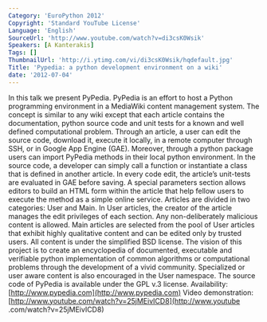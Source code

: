 ```yaml
---
Category: 'EuroPython 2012'
Copyright: 'Standard YouTube License'
Language: 'English'
SourceUrl: 'http://www.youtube.com/watch?v=di3csK0Wsik'
Speakers: [A Kanterakis]
Tags: []
ThumbnailUrl: 'http://i.ytimg.com/vi/di3csK0Wsik/hqdefault.jpg'
Title: 'Pypedia: a python development environment on a wiki'
date: '2012-07-04'
---
```

In this talk we present PyPedia. PyPedia is an effort to host a Python
programming environment in a MediaWiki content management system. The concept
is similar to any wiki except that each article contains the documentation,
python source code and unit tests for a known and well defined computational
problem. Through an article, a user can edit the source code, download it,
execute it locally, in a remote computer through SSH, or in Google App Engine
(GAE). Moreover, through a python package users can import PyPedia methods in
their local python environment. In the source code, a developer can simply
call a function or instantiate a class that is defined in another article. In
every code edit, the article’s unit-tests are evaluated in GAE before saving.
A special parameters section allows editors to build an HTML form within the
article that help fellow users to execute the method as a simple online
service. Articles are divided in two categories: User and Main. In User
articles, the creator of the article manages the edit privileges of each
section. Any non-deliberately malicious content is allowed. Main articles are
selected from the pool of User articles that exhibit highly qualitative
content and can be edited only by trusted users. All content is under the
simplified BSD license. The vision of this project is to create an
encyclopedia of documented, executable and verifiable python implementation of
common algorithms or computational problems through the development of a vivid
community. Specialized or user aware content is also encouraged in the User
namespace. The source code of PyPedia is available under the GPL v.3 license.
Availability: [http://www.pypedia.com](http://www.pypedia.com) Video
demonstration: [http://www.youtube.com/watch?v=25jMEivICD8](http://www.youtube
.com/watch?v=25jMEivICD8)

